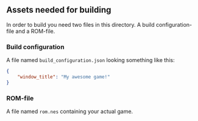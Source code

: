 ## Assets needed for building
In order to build you need two files in this directory.
A build configuration-file and a ROM-file.

### Build configuration
A file named `build_configuration.json` looking something like this:
```json
{
    "window_title": "My awesome game!"
}
```

### ROM-file
A file named `rom.nes` containing your actual game.
